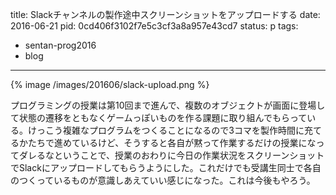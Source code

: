 title: Slackチャンネルの製作途中スクリーンショットをアップロードする
date: 2016-06-21
pid: 0cd406f3102f7e5c3cf3a8a957e43cd7
status: p
tags:
- sentan-prog2016
- blog
---

{% image /images/201606/slack-upload.png %}

プログラミングの授業は第10回まで進んで、複数のオブジェクトが画面に登場して状態の遷移をともなくゲームっぽいものを作る課題に取り組んでもらっている。けっこう複雑なプログラムをつくることになるので3コマを製作時間に充てるかたちで進めているけど、そうすると各自が黙って作業するだけの授業になってダレるなということで、授業のおわりに今日の作業状況をスクリーンショットでSlackにアップロードしてもらうようにした。これだけでも受講生同士で各自のつくっているものが意識しあえていい感じになった。これは今後もやろう。
